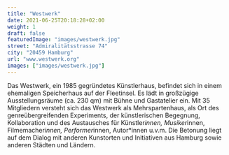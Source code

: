 ```yaml
---
title: "Westwerk"
date: 2021-06-25T20:18:28+02:00
weight: 1
draft: false
featuredImage: "images/westwerk.jpg"
street: "Admiralitätsstrasse 74"
city: "20459 Hamburg"
url: "www.westwerk.org"
images: ["images/westwerk.jpg"]
---
```


Das Westwerk, ein 1985 gegründetes Künstlerhaus, befindet sich in einem
ehemaligen Speicherhaus auf der Fleetinsel. Es lädt in großzügige Ausstellungsräume
(ca. 230 qm) mit Bühne und Gastatelier ein. Mit 35 Mitgliedern
versteht sich das Westwerk als Mehrspartenhaus, als Ort des genreübergreifenden
Experiments, der künstlerischen Begegnung, Kollaboration und
des Austausches für Künstler*innen, Musiker*innen, Filmemacher*innen,
Performer*innen, Autor*innen u.v.m. Die Betonung liegt auf dem Dialog
mit anderen Kunstorten und Initiativen aus Hamburg sowie anderen
Städten und Ländern.
